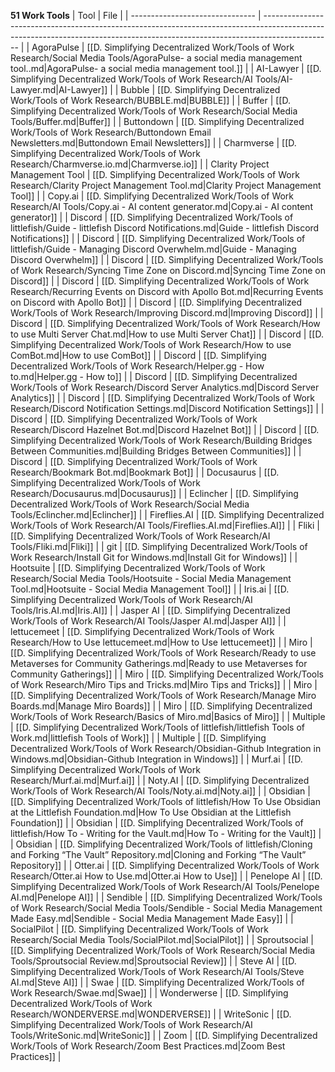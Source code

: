 

**51 Work Tools**
| Tool                            | File                                                                                                                                                                          |
| ------------------------------- | ----------------------------------------------------------------------------------------------------------------------------------------------------------------------------- |
| AgoraPulse                      | [[D. Simplifying Decentralized Work/Tools of Work Research/Social Media Tools/AgoraPulse- a social media management tool..md\|AgoraPulse- a social media management tool.]]   |
| AI-Lawyer                       | [[D. Simplifying Decentralized Work/Tools of Work Research/AI Tools/AI-Lawyer.md\|AI-Lawyer]]                                                                                 |
| Bubble                          | [[D. Simplifying Decentralized Work/Tools of Work Research/BUBBLE.md\|BUBBLE]]                                                                                                |
| Buffer                          | [[D. Simplifying Decentralized Work/Tools of Work Research/Social Media Tools/Buffer.md\|Buffer]]                                                                             |
| Buttondown                      | [[D. Simplifying Decentralized Work/Tools of Work Research/Buttondown Email Newsletters.md\|Buttondown Email Newsletters]]                                                    |
| Charmverse                      | [[D. Simplifying Decentralized Work/Tools of Work Research/Charmverse.io.md\|Charmverse.io]]                                                                                  |
| Clarity Project Management Tool | [[D. Simplifying Decentralized Work/Tools of Work Research/Clarity Project Management Tool.md\|Clarity Project Management Tool]]                                              |
| Copy.ai                         | [[D. Simplifying Decentralized Work/Tools of Work Research/AI Tools/Copy.ai - AI content generator.md\|Copy.ai - AI content generator]]                                       |
| Discord                         | [[D. Simplifying Decentralized Work/Tools of littlefish/Guide - littlefish Discord Notifications.md\|Guide - littlefish Discord Notifications]]                               |
| Discord                         | [[D. Simplifying Decentralized Work/Tools of littlefish/Guide - Managing Discord Overwhelm.md\|Guide - Managing Discord Overwhelm]]                                           |
| Discord                         | [[D. Simplifying Decentralized Work/Tools of Work Research/Syncing Time Zone on Discord.md\|Syncing Time Zone on Discord]]                                                    |
| Discord                         | [[D. Simplifying Decentralized Work/Tools of Work Research/Recurring Events on Discord with Apollo Bot.md\|Recurring Events on Discord with Apollo Bot]]                      |
| Discord                         | [[D. Simplifying Decentralized Work/Tools of Work Research/Improving Discord.md\|Improving Discord]]                                                                          |
| Discord                         | [[D. Simplifying Decentralized Work/Tools of Work Research/How to use Multi Server Chat.md\|How to use Multi Server Chat]]                                                    |
| Discord                         | [[D. Simplifying Decentralized Work/Tools of Work Research/How to use ComBot.md\|How to use ComBot]]                                                                          |
| Discord                         | [[D. Simplifying Decentralized Work/Tools of Work Research/Helper.gg - How to.md\|Helper.gg - How to]]                                                                        |
| Discord                         | [[D. Simplifying Decentralized Work/Tools of Work Research/Discord Server Analytics.md\|Discord Server Analytics]]                                                            |
| Discord                         | [[D. Simplifying Decentralized Work/Tools of Work Research/Discord Notification Settings.md\|Discord Notification Settings]]                                                  |
| Discord                         | [[D. Simplifying Decentralized Work/Tools of Work Research/Discord Hazelnet Bot.md\|Discord Hazelnet Bot]]                                                                    |
| Discord                         | [[D. Simplifying Decentralized Work/Tools of Work Research/Building Bridges Between Communities.md\|Building Bridges Between Communities]]                                    |
| Discord                         | [[D. Simplifying Decentralized Work/Tools of Work Research/Bookmark Bot.md\|Bookmark Bot]]                                                                                    |
| Docusaurus                      | [[D. Simplifying Decentralized Work/Tools of Work Research/Docusaurus.md\|Docusaurus]]                                                                                        |
| Eclincher                       | [[D. Simplifying Decentralized Work/Tools of Work Research/Social Media Tools/Eclincher.md\|Eclincher]]                                                                       |
| Fireflies.AI                    | [[D. Simplifying Decentralized Work/Tools of Work Research/AI Tools/Fireflies.AI.md\|Fireflies.AI]]                                                                           |
| Fliki                           | [[D. Simplifying Decentralized Work/Tools of Work Research/AI Tools/Fliki.md\|Fliki]]                                                                                         |
| git                             | [[D. Simplifying Decentralized Work/Tools of Work Research/Install Git for Windows.md\|Install Git for Windows]]                                                              |
| Hootsuite                       | [[D. Simplifying Decentralized Work/Tools of Work Research/Social Media Tools/Hootsuite - Social Media Management Tool.md\|Hootsuite - Social Media Management Tool]]         |
| Iris.ai                         | [[D. Simplifying Decentralized Work/Tools of Work Research/AI Tools/Iris.AI.md\|Iris.AI]]                                                                                     |
| Jasper AI                       | [[D. Simplifying Decentralized Work/Tools of Work Research/AI Tools/Jasper AI.md\|Jasper AI]]                                                                                 |
| lettucemeet                     | [[D. Simplifying Decentralized Work/Tools of Work Research/How to Use lettucemeet.md\|How to Use lettucemeet]]                                                                |
| Miro                            | [[D. Simplifying Decentralized Work/Tools of Work Research/Ready to use Metaverses for Community Gatherings.md\|Ready to use Metaverses for Community Gatherings]]            |
| Miro                            | [[D. Simplifying Decentralized Work/Tools of Work Research/Miro Tips and Tricks.md\|Miro Tips and Tricks]]                                                                    |
| Miro                            | [[D. Simplifying Decentralized Work/Tools of Work Research/Manage Miro Boards.md\|Manage Miro Boards]]                                                                        |
| Miro                            | [[D. Simplifying Decentralized Work/Tools of Work Research/Basics of Miro.md\|Basics of Miro]]                                                                                |
| Multiple                        | [[D. Simplifying Decentralized Work/Tools of littlefish/littlefish Tools of Work.md\|littlefish Tools of Work]]                                                               |
| Multiple                        | [[D. Simplifying Decentralized Work/Tools of Work Research/Obsidian-Github Integration in Windows.md\|Obsidian-Github Integration in Windows]]                                |
| Murf.ai                         | [[D. Simplifying Decentralized Work/Tools of Work Research/Murf.ai.md\|Murf.ai]]                                                                                              |
| Noty.AI                         | [[D. Simplifying Decentralized Work/Tools of Work Research/AI Tools/Noty.ai.md\|Noty.ai]]                                                                                     |
| Obsidian                        | [[D. Simplifying Decentralized Work/Tools of littlefish/How To Use Obsidian at the Littlefish Foundation.md\|How To Use Obsidian at the Littlefish Foundation]]               |
| Obsidian                        | [[D. Simplifying Decentralized Work/Tools of littlefish/How To - Writing for the Vault.md\|How To - Writing for the Vault]]                                                   |
| Obsidian                        | [[D. Simplifying Decentralized Work/Tools of littlefish/Cloning and Forking “The Vault” Repository.md\|Cloning and Forking “The Vault” Repository]]                           |
| Otter.ai                        | [[D. Simplifying Decentralized Work/Tools of Work Research/Otter.ai How to Use.md\|Otter.ai How to Use]]                                                                      |
| Penelope AI                     | [[D. Simplifying Decentralized Work/Tools of Work Research/AI Tools/Penelope AI.md\|Penelope AI]]                                                                             |
| Sendible                        | [[D. Simplifying Decentralized Work/Tools of Work Research/Social Media Tools/Sendible - Social Media Management Made Easy.md\|Sendible - Social Media Management Made Easy]] |
| SocialPilot                     | [[D. Simplifying Decentralized Work/Tools of Work Research/Social Media Tools/SocialPilot.md\|SocialPilot]]                                                                   |
| Sproutsocial                    | [[D. Simplifying Decentralized Work/Tools of Work Research/Social Media Tools/Sproutsocial Review.md\|Sproutsocial Review]]                                                   |
| Steve AI                        | [[D. Simplifying Decentralized Work/Tools of Work Research/AI Tools/Steve AI.md\|Steve AI]]                                                                                   |
| Swae                            | [[D. Simplifying Decentralized Work/Tools of Work Research/Swae.md\|Swae]]                                                                                                    |
| Wonderwerse                     | [[D. Simplifying Decentralized Work/Tools of Work Research/WONDERVERSE.md\|WONDERVERSE]]                                                                                      |
| WriteSonic                      | [[D. Simplifying Decentralized Work/Tools of Work Research/AI Tools/WriteSonic.md\|WriteSonic]]                                                                               |
| Zoom                            | [[D. Simplifying Decentralized Work/Tools of Work Research/Zoom Best Practices.md\|Zoom Best Practices]]                                                                      |
